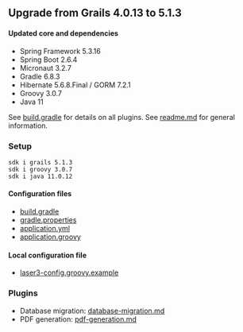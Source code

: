 
## Upgrade from Grails 4.0.13 to 5.1.3

#### Updated core and dependencies

- Spring Framework 5.3.16
- Spring Boot 2.6.4
- Micronaut 3.2.7
- Gradle 6.8.3
- Hibernate 5.6.8.Final / GORM 7.2.1
- Groovy 3.0.7
- Java 11

See [build.gradle](../build.gradle) for details on all plugins.
See [readme.md](./readme.md) for general information.

### Setup

    sdk i grails 5.1.3 
    sdk i groovy 3.0.7
    sdk i java 11.0.12

#### Configuration files

- [build.gradle](../build.gradle)
- [gradle.properties](../gradle.properties)
- [application.yml](../grails-app/conf/application.yml)
- [application.groovy](../grails-app/conf/application.groovy)

#### Local configuration file

- [laser3-config.groovy.example](../files/server/laser3-config.groovy.example)

### Plugins 

- Database migration: [database-migration.md](./database-migration.md)
- PDF generation: [pdf-generation.md](./pdf-generation.md)
